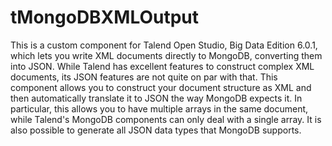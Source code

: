 # tMongoDBXMLOutput

This is a custom component for Talend Open Studio, Big Data Edition
6.0.1, which lets you write XML documents directly to MongoDB,
converting them into JSON. While Talend has excellent features to
construct complex XML documents, its JSON features are not quite on
par with that. This component allows you to construct your document
structure as XML and then automatically translate it to JSON the way
MongoDB expects it. In particular, this allows you to have multiple
arrays in the same document, while Talend's MongoDB components can
only deal with a single array. It is also possible to generate all
JSON data types that MongoDB supports.






